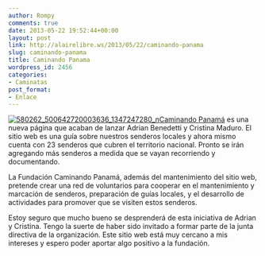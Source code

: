 ```yaml
---
author: Rompy
comments: true
date: 2013-05-22 19:52:44+00:00
layout: post
link: http://alairelibre.ws/2013/05/22/caminando-panama
slug: caminando-panama
title: Caminando Panama
wordpress_id: 2456
categories:
- Caminatas
post_format:
- Enlace
---
```


[![580262_500642720003636_1347247280_n](http://alairelibre.ws/wp-content/uploads/2013/05/580262_500642720003636_1347247280_n-425x640.jpg)](http://alairelibre.ws/wp-content/uploads/2013/05/580262_500642720003636_1347247280_n.jpg)[Caminando Panamá](http://caminandopanama.org/) es una nueva página que acaban de lanzar Adrian Benedetti y Cristina Maduro. El sitio web es una guía sobre nuestros senderos locales y ahora mismo cuenta con 23 senderos que cubren el territorio nacional. Pronto se irán agregando más senderos a medida que se vayan recorriendo y documentando.




La Fundación Caminando Panamá, además del mantenimiento del sitio web, pretende crear una red de voluntarios para cooperar en el mantenimiento y marcación de senderos, preparación de guías locales, y el desarrollo de actividades para promover que se visiten estos senderos.




Estoy seguro que mucho bueno se desprenderá de esta iniciativa de Adrian y Cristina. Tengo la suerte de haber sido invitado a formar parte de la junta directiva de la organización. Este sitio web está muy cercano a mis intereses y espero poder aportar algo positivo a la fundación. 
